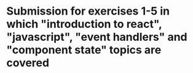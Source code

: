 # Submission for exercises 1-5 in which "introduction to react", "javascript", "event handlers" and "component state" topics are covered

